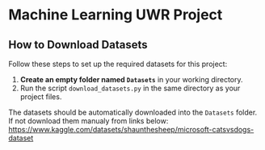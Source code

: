 # Machine Learning UWR Project

## How to Download Datasets
Follow these steps to set up the required datasets for this project:

1. **Create an empty folder named `Datasets`** in your working directory.
2. Run the script `download_datasets.py` in the same directory as your project files.

The datasets should be automatically downloaded into the `Datasets` folder.
If not download them manualy from links below:
https://www.kaggle.com/datasets/shaunthesheep/microsoft-catsvsdogs-dataset